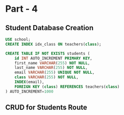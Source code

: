 # Part - 4

## Student Database Creation

```sql
USE school;
CREATE INDEX idx_class ON teachers(class);

CREATE TABLE IF NOT EXISTS students (
	id INT AUTO_INCREMENT PRIMARY KEY,
	first_name VARCHAR(255) NOT NULL,
	last_name VARCHAR(255) NOT NULL,
	email VARCHAR(255) UNIQUE NOT NULL,
	class VARCHAR(255) NOT NULL,
	INDEX(email),
	FOREIGN KEY (class) REFERENCES teachers(class)
) AUTO_INCREMENT=1000
```

## CRUD for Students Route

